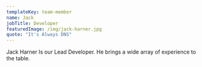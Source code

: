 ```yaml
---
templateKey: team-member
name: Jack
jobTitle: Developer
featuredImage: /img/jack-harner.jpg
quote: "It's Always DNS"
---
```

Jack Harner Is our Lead Developer. He brings a wide array of experience to the table.
